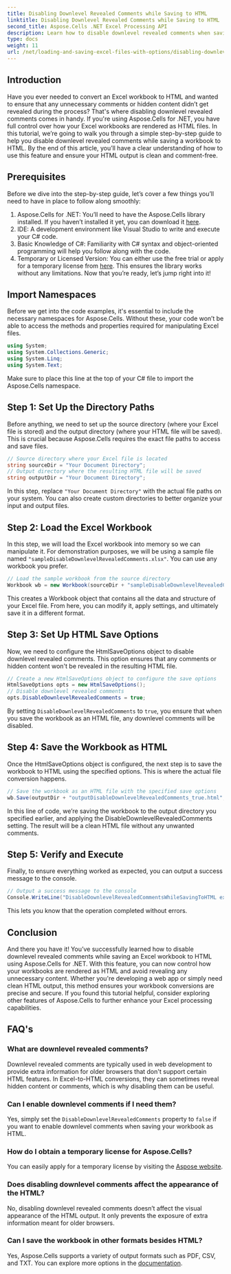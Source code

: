 ```yaml
---
title: Disabling Downlevel Revealed Comments while Saving to HTML
linktitle: Disabling Downlevel Revealed Comments while Saving to HTML
second_title: Aspose.Cells .NET Excel Processing API
description: Learn how to disable downlevel revealed comments when saving an Excel workbook to HTML using Aspose.Cells for .NET with this detailed step-by-step guide.
type: docs
weight: 11
url: /net/loading-and-saving-excel-files-with-options/disabling-downlevel-revealed-comments/
---
```

## Introduction
Have you ever needed to convert an Excel workbook to HTML and wanted to ensure that any unnecessary comments or hidden content didn’t get revealed during the process? That's where disabling downlevel revealed comments comes in handy. If you're using Aspose.Cells for .NET, you have full control over how your Excel workbooks are rendered as HTML files. In this tutorial, we’re going to walk you through a simple step-by-step guide to help you disable downlevel revealed comments while saving a workbook to HTML. 
By the end of this article, you’ll have a clear understanding of how to use this feature and ensure your HTML output is clean and comment-free.
## Prerequisites
Before we dive into the step-by-step guide, let’s cover a few things you’ll need to have in place to follow along smoothly:
1. Aspose.Cells for .NET: You’ll need to have the Aspose.Cells library installed. If you haven’t installed it yet, you can download it [here](https://releases.aspose.com/cells/net/).
2. IDE: A development environment like Visual Studio to write and execute your C# code.
3. Basic Knowledge of C#: Familiarity with C# syntax and object-oriented programming will help you follow along with the code.
4. Temporary or Licensed Version: You can either use the free trial or apply for a temporary license from [here](https://purchase.aspose.com/temporary-license/). This ensures the library works without any limitations.
Now that you’re ready, let’s jump right into it!
## Import Namespaces
Before we get into the code examples, it's essential to include the necessary namespaces for Aspose.Cells. Without these, your code won’t be able to access the methods and properties required for manipulating Excel files.
```csharp
using System;
using System.Collections.Generic;
using System.Linq;
using System.Text;
```
Make sure to place this line at the top of your C# file to import the Aspose.Cells namespace.
## Step 1: Set Up the Directory Paths
Before anything, we need to set up the source directory (where your Excel file is stored) and the output directory (where your HTML file will be saved). This is crucial because Aspose.Cells requires the exact file paths to access and save files.
```csharp
// Source directory where your Excel file is located
string sourceDir = "Your Document Directory";
// Output directory where the resulting HTML file will be saved
string outputDir = "Your Document Directory";
```
In this step, replace `"Your Document Directory"` with the actual file paths on your system. You can also create custom directories to better organize your input and output files.
## Step 2: Load the Excel Workbook
In this step, we will load the Excel workbook into memory so we can manipulate it. For demonstration purposes, we will be using a sample file named `"sampleDisableDownlevelRevealedComments.xlsx"`. You can use any workbook you prefer.
```csharp
// Load the sample workbook from the source directory
Workbook wb = new Workbook(sourceDir + "sampleDisableDownlevelRevealedComments.xlsx");
```
This creates a Workbook object that contains all the data and structure of your Excel file. From here, you can modify it, apply settings, and ultimately save it in a different format.
## Step 3: Set Up HTML Save Options
Now, we need to configure the HtmlSaveOptions object to disable downlevel revealed comments. This option ensures that any comments or hidden content won't be revealed in the resulting HTML file.
```csharp
// Create a new HtmlSaveOptions object to configure the save options
HtmlSaveOptions opts = new HtmlSaveOptions();
// Disable downlevel revealed comments
opts.DisableDownlevelRevealedComments = true;
```
By setting `DisableDownlevelRevealedComments` to `true`, you ensure that when you save the workbook as an HTML file, any downlevel comments will be disabled.
## Step 4: Save the Workbook as HTML
Once the HtmlSaveOptions object is configured, the next step is to save the workbook to HTML using the specified options. This is where the actual file conversion happens.
```csharp
// Save the workbook as an HTML file with the specified save options
wb.Save(outputDir + "outputDisableDownlevelRevealedComments_true.html", opts);
```
In this line of code, we’re saving the workbook to the output directory you specified earlier, and applying the DisableDownlevelRevealedComments setting. The result will be a clean HTML file without any unwanted comments.
## Step 5: Verify and Execute
Finally, to ensure everything worked as expected, you can output a success message to the console.
```csharp
// Output a success message to the console
Console.WriteLine("DisableDownlevelRevealedCommentsWhileSavingToHTML executed successfully.");
```
This lets you know that the operation completed without errors.
## Conclusion
And there you have it! You’ve successfully learned how to disable downlevel revealed comments while saving an Excel workbook to HTML using Aspose.Cells for .NET. With this feature, you can now control how your workbooks are rendered as HTML and avoid revealing any unnecessary content. Whether you're developing a web app or simply need clean HTML output, this method ensures your workbook conversions are precise and secure.
If you found this tutorial helpful, consider exploring other features of Aspose.Cells to further enhance your Excel processing capabilities.
## FAQ's
### What are downlevel revealed comments?
Downlevel revealed comments are typically used in web development to provide extra information for older browsers that don't support certain HTML features. In Excel-to-HTML conversions, they can sometimes reveal hidden content or comments, which is why disabling them can be useful.
### Can I enable downlevel comments if I need them?
Yes, simply set the `DisableDownlevelRevealedComments` property to `false` if you want to enable downlevel comments when saving your workbook as HTML.
### How do I obtain a temporary license for Aspose.Cells?
You can easily apply for a temporary license by visiting the [Aspose website](https://purchase.aspose.com/temporary-license/).
### Does disabling downlevel comments affect the appearance of the HTML?
No, disabling downlevel revealed comments doesn’t affect the visual appearance of the HTML output. It only prevents the exposure of extra information meant for older browsers.
### Can I save the workbook in other formats besides HTML?
Yes, Aspose.Cells supports a variety of output formats such as PDF, CSV, and TXT. You can explore more options in the [documentation](https://reference.aspose.com/cells/net/).